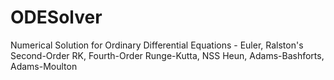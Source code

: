 # ODESolver
Numerical Solution for Ordinary Differential Equations - Euler, Ralston's Second-Order RK, Fourth-Order Runge-Kutta, NSS Heun, Adams-Bashforts, Adams-Moulton

